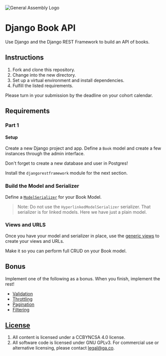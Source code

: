 ![General Assembly Logo](https://seeklogo.com/images/G/general-assembly-logo-D5C634F07A-seeklogo.com.png)

# Django Book API

Use Django and the Django REST Framework to build an API of books.

## Instructions

1.  Fork and clone this repository.
1.  Change into the new directory.
1.  Set up a virtual environment and install dependencies.
1.  Fulfill the listed requirements.

Please turn in your submission by the deadline on your cohort calendar.

## Requirements

### Part 1

#### Setup

Create a new Django project and app. 
Define a `Book` model and create a few instances through the admin interface.

Don't forget to create a new database and user in Postgres!

Install the `djangorestframework` module for the next section.

### Build the Model and Serializer

Define a [`ModelSerializer`](https://www.django-rest-framework.org/api-guide/serializers/#modelserializer) for your Book Model.

> Note: Do not use the `HyperlinkedModelSerializer` serializer. That serializer
> is for linked models. Here we have just a plain model.

### Views and URLS

Once you have your model and serializer in place, use the [generic
views](https://www.django-rest-framework.org/api-guide/generic-views/) to create
your views and URLs.

Make it so you can perform full CRUD on your Book model.

## Bonus

Implement one of the following as a bonus. When you finish, implement the rest!

* [Validation](https://www.django-rest-framework.org/api-guide/validators/)
* [Throttling](https://www.django-rest-framework.org/api-guide/throttling/)
* [Pagination](https://www.django-rest-framework.org/api-guide/pagination/)
* [Filtering](https://www.django-rest-framework.org/api-guide/filtering/)

## [License](LICENSE)

1.  All content is licensed under a CC­BY­NC­SA 4.0 license.
1.  All software code is licensed under GNU GPLv3. For commercial use or
    alternative licensing, please contact legal@ga.co.
